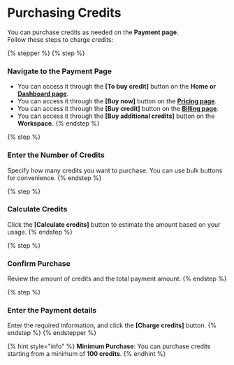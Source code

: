 # Purchasing Credits

You can purchase credits as needed on the **Payment page**. \
Follow these steps to charge credits:

{% stepper %}
{% step %}
### **Navigate to the Payment Page**

* You can access it through the **\[To buy credit]** button on the **Home or** [**Dashboard page**](https://arkain.io/my/dashboard).
* You can access it through the **\[Buy now]** button on the [**Pricing page**](https://arkain.io/pricing).
* You can access it through the **\[Buy credit]** button on the [**Billing page**](https://arkain.io/my/dashboard#/billing).
* You can access it through the **\[Buy additional credits]** button on the **Workspace.**
{% endstep %}

{% step %}
### **Enter the Number of Credits**

Specify how many credits you want to purchase. You can use bulk buttons for convenience.&#x20;
{% endstep %}

{% step %}
### **Calculate Credits**

Click the **\[Calculate credits]** button to estimate the amount based on your usage.&#x20;
{% endstep %}

{% step %}
### **Confirm Purchase**

Review the amount of credits and the total payment amount.&#x20;
{% endstep %}

{% step %}
### **Enter the Payment details**

Enter the required information, and click the **\[Charge credits]** button.&#x20;
{% endstep %}
{% endstepper %}

{% hint style="info" %}
**Minimum Purchase**: You can purchase credits starting from a minimum of **100 credits**.&#x20;
{% endhint %}
